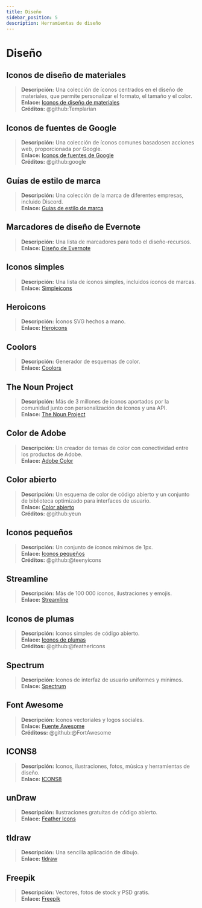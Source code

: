 ```yaml
---
title: Diseño
sidebar_position: 5
description: Herramientas de diseño
---
```


# Diseño

## **Iconos de diseño de materiales**

> **Descripción:** Una colección de íconos centrados en el diseño de materiales, que permite personalizar el formato, el tamaño y el color. <br/>
**Enlace:** [Iconos de diseño de materiales](https://materialdesignicons.com/) <br/>
**Créditos:** @github:Templarian

## **Iconos de fuentes de Google**

> **Descripción:** Una colección de íconos comunes basados ​​en acciones web, proporcionada por Google. <br/>
**Enlace:** [Iconos de fuentes de Google](https://fonts.google.com/icons) <br/>
**Créditos:** @github:google

## **Guías de estilo de marca**

> **Descripción:** Una colección de la marca de diferentes empresas, incluido Discord. <br/>
**Enlace:** [Guías de estilo de marca](https://brandingstyleguides.com/)

## **Marcadores de diseño de Evernote**

> **Descripción:** Una lista de marcadores para todo el diseño-recursos. <br/>
**Enlace:** [Diseño de Evernote](https://www.evernote.design/) <br/>

## **Iconos simples**

> **Descripción:** Una lista de íconos simples, incluidos íconos de marcas. <br/>
**Enlace:** [Simpleicons](https://simpleicons.org/)

## **Heroicons**

> **Descripción:** Íconos SVG hechos a mano. <br/>
**Enlace:** [Heroicons](https://heroicons.com/)

## **Coolors**

> **Descripción:** Generador de esquemas de color. <br/>
**Enlace:** [Coolors](https://coolors.co/)

## **The Noun Project**

> **Descripción:** Más de 3 millones de íconos aportados por la comunidad junto con personalización de íconos y una API. <br/>
**Enlace:** [The Noun Project](https://thenounproject.com/)

## **Color de Adobe**

> **Descripción:** Un creador de temas de color con conectividad entre los productos de Adobe. <br/>
**Enlace:** [Adobe Color](https://color.adobe.com/)

## **Color abierto**

> **Descripción:** Un esquema de color de código abierto y un conjunto de biblioteca optimizado para interfaces de usuario. <br/>
**Enlace:** [Color abierto](https://yeun.github.io/open-color/) <br/>
**Créditos:** @github:yeun

## **Iconos pequeños**

> **Descripción:** Un conjunto de íconos mínimos de 1px. <br/>
**Enlace:** [Iconos pequeños](https://teenyicons.com/) <br/>
**Créditos:** @github:@teenyicons

## **Streamline**

> **Descripción:** Más de 100 000 íconos, ilustraciones y emojis. <br/>
**Enlace:** [Streamline](https://streamlinehq.com/)

## **Iconos de plumas**

> **Descripción:** Iconos simples de código abierto. <br/>
**Enlace:** [Iconos de plumas](https://feathericons.com/) <br/>
**Créditos:** @github:@feathericons

## **Spectrum**

> **Descripción:** Iconos de interfaz de usuario uniformes y mínimos. <br/>
**Enlace:** [Spectrum](https://spectrum.adobe.com/page/icons/)

## **Font Awesome**

> **Descripción:** Iconos vectoriales y logos sociales. <br/>
**Enlace:** [Fuente Awesome](https://fontawesome.com/) <br/>
**Créditoss:** @github:@FortAwesome

## **ICONS8**

> **Descripción:** Iconos, ilustraciones, fotos, música y herramientas de diseño. <br/>
**Enlace:** [ICONS8](https://icons8.com/)

## **unDraw**

> **Descripción:** Ilustraciones gratuitas de código abierto. <br/>
**Enlace:** [Feather Icons](https://undraw.co/)

## **tldraw**

> **Descripción:** Una sencilla aplicación de dibujo. <br/>
**Enlace:** [tldraw](https://www.tldraw.com/)

## **Freepik**

> **Descripción:** Vectores, fotos de stock y PSD gratis. <br/>
**Enlace:** [Freepik](https://freepik.com/)
